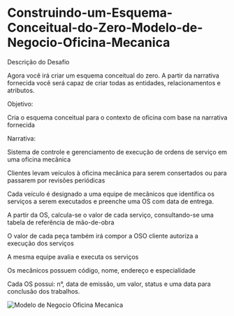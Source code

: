 # Construindo-um-Esquema-Conceitual-do-Zero-Modelo-de-Negocio-Oficina-Mecanica


Descrição do Desafio

Agora você irá criar um esquema conceitual do zero. A partir da narrativa fornecida você será capaz de criar todas as entidades, relacionamentos e atributos. 

Objetivo:

Cria o esquema conceitual para o contexto de oficina com base na narrativa fornecida

Narrativa:

Sistema de controle e gerenciamento de execução de ordens de serviço em uma oficina mecânica

Clientes levam veículos à oficina mecânica para serem consertados ou para passarem por revisões  periódicas

Cada veículo é designado a uma equipe de mecânicos que identifica os serviços a serem executados e preenche uma OS com data de entrega.

A partir da OS, calcula-se o valor de cada serviço, consultando-se uma tabela de referência de mão-de-obra

O valor de cada peça também irá compor a OSO cliente autoriza a execução dos serviços

A mesma equipe avalia e executa os serviços

Os mecânicos possuem código, nome, endereço e especialidade

Cada OS possui: n°, data de emissão, um valor, status e uma data para conclusão dos trabalhos.

![Modelo de Negocio Oficina Mecanica](https://user-images.githubusercontent.com/101484328/189567416-69061d90-f530-4e9f-a7ba-8b9a8663c9c3.png)
